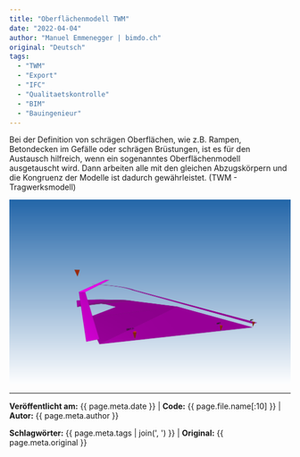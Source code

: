 ```yaml
---
title: "Oberflächenmodell TWM"
date: "2022-04-04"
author: "Manuel Emmenegger | bimdo.ch"
original: "Deutsch"
tags: 
  - "TWM"
  - "Export" 
  - "IFC"
  - "Qualitaetskontrolle"
  - "BIM"
  - "Bauingenieur"
---
```


Bei der Definition von schrägen Oberflächen, wie z.B. Rampen, Betondecken im Gefälle oder schrägen Brüstungen, ist es für den Austausch hilfreich, wenn ein sogenanntes Oberflächenmodell ausgetauscht wird. Dann arbeiten alle mit den gleichen Abzugskörpern und die Kongruenz der Modelle ist dadurch gewährleistet. (TWM - Tragwerksmodell)

[![Oberflächenmodell](assets/bi100-2000_01_surface-model.png)](assets/bi100-2000_01_surface-model.png)

---

**Veröffentlicht am:** {{ page.meta.date }} | **Code:** {{ page.file.name[:10] }}  | **Autor:** {{ page.meta.author }}

**Schlagwörter:** {{ page.meta.tags | join(', ') }} | **Original:** {{ page.meta.original }}
